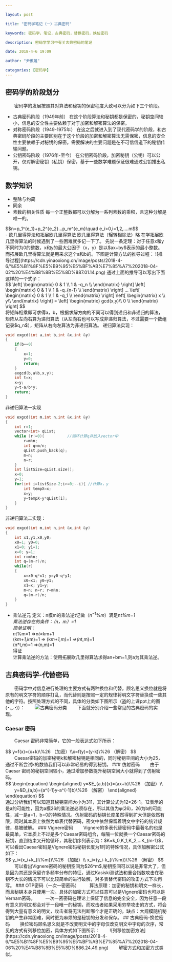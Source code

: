 ```yaml
---

layout: post

title: "密码学笔记（一）古典密码"

keywords: 密码学，笔记，古典密码，替换密码，换位密码

description: 密码学学习中有关古典密码的笔记

date: 2018-4-6 19:09

author: "尹傲雄"

categories: [密码学]
---
```

## 密码学的阶段划分

　　密码学的发展按照其对算法和秘钥的保密程度大致可以分为如下三个阶段。

- 古典密码阶段（1949年前）
在这个阶段算法和秘钥都是保密的，秘钥空间较小，信息的安全性主要依赖于对于加密和解密算法的保密。
- 对称密码阶段（1949-1975年）
在这之后就进入到了现代密码学的阶段，和古典密码阶段的主要区别在于这个阶段的加密和解密算法无需保密，信息的安全性主要依赖于对秘钥的保密。需要解决的主要问题是在不可信信道下的秘钥传输问题。
- 公钥密码阶段（1976年-至今）
在公钥密码阶段，加密秘钥（公钥）可以公开，仅对解密秘钥（私钥）保密，基于一些数学难题保证很难通过公钥推出私钥。

## 数学知识
- 整除与约简
- 同余
- 素数的相关性质
每一个正整数都可以分解为一系列素数的乘积，且这种分解是唯一的。
<div class="official">
$$n=p_1^{e_1}+p_2^{e_2}...p_m^{e_m}\quad e_i>0,i=1,2,....m$$
</div>
- 欧几里得算法和拓展欧几里得算法
欧几里得算法（辗转相除法）略
在学拓展欧几里得算法的时候遇到了一些困难就多记一下了。
先说一条定理：对于任意x和y不同时为0的整数，x和y的最大公因子（x，y）是以$ax+by$表示的最小整数。
而拓展欧几里得算法就是用来求这个a和b的。下图是计算方法的推导过程：
![推导过程](https://cdn.yinaoxiong.cn/image/posts/2018-4-6/%E5%B1%8F%E5%B9%95%E5%BF%AB%E7%85%A7%202018-04-02%20%E4%B8%8B%E5%8D%887.01.14.png)
通过上面的推导可以写出下面这样的一个式子：
<div class="official">
$$
 \left[
 \begin{matrix}
   0 & 1 \\
   1 & -q_n \\
  \end{matrix}
  \right]
  \left[
 \begin{matrix}
   0 & 1 \\
   1 & -q_{n-1} \\
  \end{matrix}
  \right] ...
  \left[
 \begin{matrix}
   0 & 1 \\
   1 & -q_1 \\
  \end{matrix}
  \right]
  \left[
 \begin{matrix}
   x \\
   y\\
  \end{matrix}
  \right] =
  \left[
 \begin{matrix}
   gcd(x,y)\\
  0 \\
  \end{matrix}
  \right]
$$
</div>
将矩阵相乘即可求得a，b，根据求解方向的不同可以得到递归和非递归的算法，矩阵从左向右算为递归算法（从左向右也可以写成非递归算法，不过需要一个数组记录$q_n$），矩阵从右向左算法为非递归算法。
递归算法实现：

```c++
void exgcd(int a,int b,int &x,int &y)
{
    if(b==0)
    {
        x=1;
        y=0;
        return;
    }
    exgcd(b,a%b,x,y);
    int t=x;
    x=y;
    y=t-a/b*y;
    return;
}
```
非递归算法一实现

```c++
void exgcd(int m,int n,int &x,int &y)
{
    int r=1;
    vector<int> qList;
    while (r!=0){          //循环计算q并放入vector中
        r=m%n;
        int q=m/n;
        qList.push_back(q);
        m=n;
        n=r;
    }
    int listSize=qList.size();
    x=0;
    y=1;
    for(int i=listSize-2;i>=0;--i){ //计算x，y
        int tempX=x;
        x=y;
        y=tempX-y*qList[i];
    }
}
```

非递归算法二实现：

```c++
void exgcd(int m,int n,int &x,int &y)
{
    int x1,y1,x0,y0;
    x0=1; y0=0;
    x1=0; y1=1;
    x=0; y=1;
    int r=m%n;
    int q=(m-r)/n;
    while(r)
    {
        x=x0-q*x1; y=y0-q*y1;
        x0=x1; y0=y1;
        x1=x; y1=y;
        m=n; n=r; r=m%n;
        q=(m-r)/n;
    }
}
```
- 乘法逆元
定义：n模m的乘法逆t记做（$n^{-1}\%m$）满足n*t%m=1  
乘法逆存在的条件：（n，m）=1  
简单证明：  
n*t%m=1  =>n*t=k*m+1  
(k*m+1,k*m)=1  => (k*m+1,m)=1 =>(n*t,m)=1  
(n*t,m)=1  =>(n,m)=1  
得证  
计算乘法逆的方法：使用拓展欧几里得算法求得an+bm=1,则a为其乘法逆。

## 古典密码学-代替密码
　　密码学中对信息进行处理的主要方式有两种换位和代替，顾名思义换位就是将原有的明文字符的顺序打乱，而代替则是按照一定的规律将明文字符替换成一些其他的字符。按照处理方式的不同，具体的分类如下图所示（盗的上课ppt上的图(◔◡◔)）：
　　![古典密码分类](https://cdn.yinaoxiong.cn/image/posts/2018-4-6/%E5%B1%8F%E5%B9%95%E5%BF%AB%E7%85%A7%202018-04-02%20%E4%B8%8B%E5%8D%884.38.08.png)
　　下面就分别介绍一些常见的古典密码的实现。
### Caesar 密码
　　Caesar 密码非常简单，它的一般表达式如下所示：
<div class="official">
$$
y=f(x)=(x+k)\%26 （加密）\\x=f(y)=(y-k)\%26  （解密）
$$
</div>
　　Caesar密码的加密秘钥k和解密秘钥是相同的，同时秘钥空间的大小为25，通过不断尝试k的数值我们可以非常轻易的得到秘钥。
### 仿射密码
　　由于Caesar 密码的秘钥空间较小，通过增加参数提升秘钥空间大小就得到了仿射密码。
<div class="official">
$$
\begin{equation}
\begin{aligned}
      y=&E_{a,b}(x)=(ax+b)\%26  （加密）\\
　　y=&D_{a,b}=(a^{-1}y-a^{-1}b)\%26  （解密）
\end{aligned}
\end{equation}
$$
</div>
通过分析我们可以知道其秘钥空间大小为311，其计算公式为12*26-1。12表示的是a的可能性，因为a模26的乘法逆必须存在，所以其值为φ(26)，26为b的可能性，减一是a=1，b=0的特殊情况。仿射密码的秘钥长度虽然得到扩大但是依然有限，同时其本质上依然为单表代替密码，密文中依然保留着明文中字符的统计规律，易被破解。
### Vignere密码
　　Vignere的多表代替密码中最著名的也是最简单，它本质上不过是多个Caesar密码组合，每隔一位就换一个Caesar密码的秘钥，直到结束又开始循环，其秘钥序列表示为：$K=k_0,K_1,K_2,...K_{m-1}$，可以看出Caesar密码是Vignere密码秘钥长度为1时的特殊情况，具体加解密公式如下：
<div class="official">
$$
y_i=(x_i+k_{i\%m})\%26  （加密）\\
x_i=(y_i-k_{i\%m})\%26  （解密）
$$
</div>
　　可以看出Vignere密码的秘钥空间为$26^m$,秘钥空间可以说是非常大了，但是因为其还是保留许多频率分布的特征，通过Kasiski测试法和重合指数攻击在秘钥不大长的情况下可以比较简单的进行破解，对多表替代密码的攻击方式下次再写。
### OTP密码（一次一密密码）
　　算法原理：加密的秘钥和明文一样长，而且秘钥本身只使用一次。具体的加密方式可以任意可以是Vignere密码也可以是Vernam密码。  
　　一次一密密码在理论上保证了信息的完全安全，因为任意一段有意义的明文都会对于一段唯一的秘钥，而攻击者如果采用穷举攻击的方式，将会得到大量有意义的明文，攻击者将无法判断哪个才是正确的。缺点：大规模随机秘钥的产生非常困难，同时更为麻烦的是秘钥的分发和保存。
## 古典密码-换位密码
　　换位密码顾名思义就是不改变明文中的字母仅改变明文中字母的次序，常见的方式有列移位加密，具体方式如下图所示：
　　![列移位加密方法](https://cdn.yinaoxiong.cn/image/posts/2018-4-6/%E5%B1%8F%E5%B9%95%E5%BF%AB%E7%85%A7%202018-04-06%20%E4%B8%8B%E5%8D%886.24.49.png)
　　解密方式和加密方式类似。